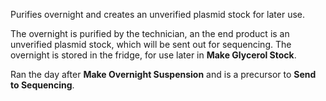 Purifies overnight and creates an unverified plasmid stock for later use.

The overnight is purified by the technician, an the end product is an unverified plasmid stock, which will be sent out for sequencing. The overnight is stored in the fridge, for use later in **Make Glycerol Stock**.

Ran the day after **Make Overnight Suspension** and is a precursor to **Send to Sequencing**.